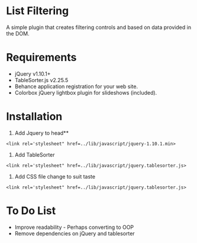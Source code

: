 # List Filtering

A simple plugin that creates filtering controls and based on data provided in the DOM. 

# Requirements

* jQuery v1.10.1+
* TableSorter.js v2.25.5
* Behance application registration for your web site.
* Colorbox jQuery lightbox plugin for slideshows (included).

# Installation

1. Add Jquery to head**  

`<link rel='stylesheet" href=../lib/javascript/jquery-1.10.1.min>`  

1. Add TableSorter  

`<link rel='stylesheet" href=../lib/javascript/jquery.tablesorter.js>`

1. Add CSS file change to suit taste  

`<link rel='stylesheet" href=../lib/javascript/jquery.tablesorter.js>`


# To Do List
  * Improve readability - Perhaps converting to OOP
  * Remove dependencies on jQuery and tablesorter
